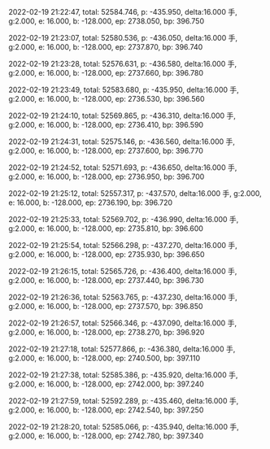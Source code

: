 2022-02-19 21:22:47, total: 52584.746, p: -435.950, delta:16.000 手, g:2.000, e: 16.000, b: -128.000, ep: 2738.050, bp: 396.750

2022-02-19 21:23:07, total: 52580.536, p: -436.050, delta:16.000 手, g:2.000, e: 16.000, b: -128.000, ep: 2737.870, bp: 396.740

2022-02-19 21:23:28, total: 52576.631, p: -436.580, delta:16.000 手, g:2.000, e: 16.000, b: -128.000, ep: 2737.660, bp: 396.780

2022-02-19 21:23:49, total: 52583.680, p: -435.950, delta:16.000 手, g:2.000, e: 16.000, b: -128.000, ep: 2736.530, bp: 396.560

2022-02-19 21:24:10, total: 52569.865, p: -436.310, delta:16.000 手, g:2.000, e: 16.000, b: -128.000, ep: 2736.410, bp: 396.590

2022-02-19 21:24:31, total: 52575.146, p: -436.560, delta:16.000 手, g:2.000, e: 16.000, b: -128.000, ep: 2737.600, bp: 396.770

2022-02-19 21:24:52, total: 52571.693, p: -436.650, delta:16.000 手, g:2.000, e: 16.000, b: -128.000, ep: 2736.950, bp: 396.700

2022-02-19 21:25:12, total: 52557.317, p: -437.570, delta:16.000 手, g:2.000, e: 16.000, b: -128.000, ep: 2736.190, bp: 396.720

2022-02-19 21:25:33, total: 52569.702, p: -436.990, delta:16.000 手, g:2.000, e: 16.000, b: -128.000, ep: 2735.810, bp: 396.600

2022-02-19 21:25:54, total: 52566.298, p: -437.270, delta:16.000 手, g:2.000, e: 16.000, b: -128.000, ep: 2735.930, bp: 396.650

2022-02-19 21:26:15, total: 52565.726, p: -436.400, delta:16.000 手, g:2.000, e: 16.000, b: -128.000, ep: 2737.440, bp: 396.730

2022-02-19 21:26:36, total: 52563.765, p: -437.230, delta:16.000 手, g:2.000, e: 16.000, b: -128.000, ep: 2737.570, bp: 396.850

2022-02-19 21:26:57, total: 52566.346, p: -437.090, delta:16.000 手, g:2.000, e: 16.000, b: -128.000, ep: 2738.270, bp: 396.920

2022-02-19 21:27:18, total: 52577.866, p: -436.380, delta:16.000 手, g:2.000, e: 16.000, b: -128.000, ep: 2740.500, bp: 397.110

2022-02-19 21:27:38, total: 52585.386, p: -435.920, delta:16.000 手, g:2.000, e: 16.000, b: -128.000, ep: 2742.000, bp: 397.240

2022-02-19 21:27:59, total: 52592.289, p: -435.460, delta:16.000 手, g:2.000, e: 16.000, b: -128.000, ep: 2742.540, bp: 397.250

2022-02-19 21:28:20, total: 52585.066, p: -435.940, delta:16.000 手, g:2.000, e: 16.000, b: -128.000, ep: 2742.780, bp: 397.340
